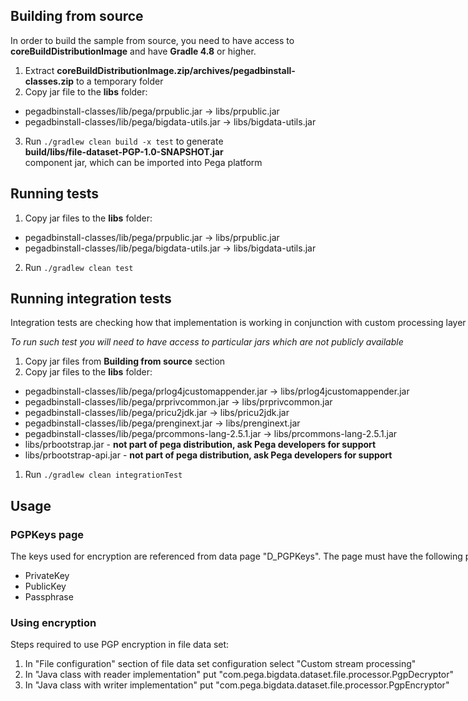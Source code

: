 ## Building from source
In order to build the sample from source, you need to have access to **coreBuildDistributionImage** and have **Gradle 4.8** or higher.
1. Extract **coreBuildDistributionImage.zip/archives/pegadbinstall-classes.zip** to a temporary folder
2. Copy jar file to the **libs** folder:
 - pegadbinstall-classes/lib/pega/prpublic.jar → libs/prpublic.jar
 - pegadbinstall-classes/lib/pega/bigdata-utils.jar → libs/bigdata-utils.jar
3. Run `./gradlew clean build -x test` to generate **<nobr>build/libs/file-dataset-PGP-1.0-SNAPSHOT.jar<nobr>** component jar, 
   which can be imported into Pega platform

## Running tests
1. Copy jar files to the **libs** folder:
 - pegadbinstall-classes/lib/pega/prpublic.jar → libs/prpublic.jar
 - pegadbinstall-classes/lib/pega/bigdata-utils.jar → libs/bigdata-utils.jar
2. Run `./gradlew clean test`

## Running integration tests

Integration tests are checking how that implementation is working in conjunction with custom processing layer without 
installing the jar into Pega platform.

_To run such test you will need to have access to particular jars which are not publicly available_

1. Copy jar files from **Building from source** section
2. Copy jar files to the **libs** folder:
- pegadbinstall-classes/lib/pega/prlog4jcustomappender.jar → libs/prlog4jcustomappender.jar
- pegadbinstall-classes/lib/pega/prprivcommon.jar → libs/prprivcommon.jar
- pegadbinstall-classes/lib/pega/pricu2jdk.jar → libs/pricu2jdk.jar
- pegadbinstall-classes/lib/pega/prenginext.jar → libs/prenginext.jar
- pegadbinstall-classes/lib/pega/prcommons-lang-2.5.1.jar → libs/prcommons-lang-2.5.1.jar
- libs/prbootstrap.jar - **not part of pega distribution, ask Pega developers for support**
- libs/prbootstrap-api.jar - **not part of pega distribution, ask Pega developers for support**
1. Run `./gradlew clean integrationTest`

## Usage

### PGPKeys page

The keys used for encryption are referenced from data page "D_PGPKeys". The page must have the following properties:
- PrivateKey
- PublicKey
- Passphrase

### Using encryption

Steps required to use PGP encryption in file data set:

1. In "File configuration" section of file data set configuration select "Custom stream processing"
2. In "Java class with reader implementation" put "com.pega.bigdata.dataset.file.processor.PgpDecryptor"
3. In "Java class with writer implementation" put "com.pega.bigdata.dataset.file.processor.PgpEncryptor"


